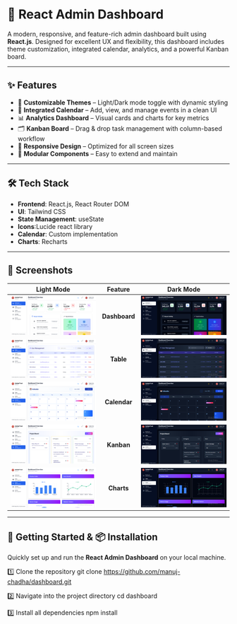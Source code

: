 # 🚀 React Admin Dashboard

A modern, responsive, and feature-rich admin dashboard built using **React.js**. Designed for excellent UX and flexibility, this dashboard includes theme customization, integrated calendar, analytics, and a powerful Kanban board.

---

## ✨ Features

- 🎨 **Customizable Themes** – Light/Dark mode toggle with dynamic styling
- 📅 **Integrated Calendar** – Add, view, and manage events in a clean UI
- 📊 **Analytics Dashboard** – Visual cards and charts for key metrics
- 🗂️ **Kanban Board** – Drag & drop task management with column-based workflow
- 📱 **Responsive Design** – Optimized for all screen sizes
- 🔧 **Modular Components** – Easy to extend and maintain

---

## 🛠️ Tech Stack

- **Frontend**: React.js, React Router DOM
- **UI**: Tailwind CSS
- **State Management**: useState
- **Icons**:Lucide react library
- **Calendar**: Custom implementation
- **Charts**: Recharts 

---

## 📸 Screenshots

| Light Mode                              |          Feature          | Dark Mode                               |
|------------------------------------------|:-------------------------:|------------------------------------------|
| ![Dashboard](./public/dashboard.png)      | **Dashboard**             | ![Dashboard Dark](./public/dashboard_dark.png)      |
| ![Table](./public/table.png)              | **Table**                 | ![Table Dark](./public/table_dark.png)              |
| ![Calendar](./public/calendar.png)        | **Calendar**              | ![Calendar Dark](./public/calendar_dark.png)        |
| ![Kanban](./public/kanban.png)            | **Kanban**                | ![Kanban Dark](./public/kanban_dark.png)            |
| ![Charts](./public/charts.png)            | **Charts**                | ![Charts Dark](./public/charts_dark.png)            |


---

## 🚀 Getting Started & 📦 Installation

Quickly set up and run the **React Admin Dashboard** on your local machine.


1️⃣ Clone the repository
git clone https://github.com/manuj-chadha/dashboard.git

2️⃣ Navigate into the project directory
cd dashboard

3️⃣ Install all dependencies
npm install


